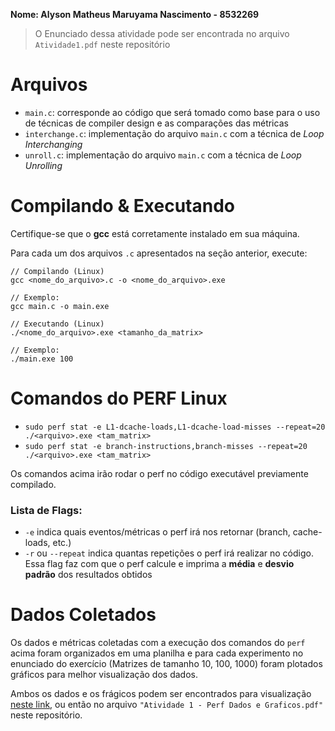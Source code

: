 **Nome: Alyson Matheus Maruyama Nascimento - 8532269**

> O Enunciado dessa atividade pode ser encontrada no arquivo `Atividade1.pdf` neste repositório
# Arquivos
- `main.c`: corresponde ao código que será tomado como base para o uso de técnicas de compiler design e as comparações das métricas
- `interchange.c`: implementação do arquivo `main.c` com a técnica de *Loop Interchanging*
- `unroll.c`: implementação do arquivo `main.c` com a técnica de *Loop Unrolling*

# Compilando & Executando
Certifique-se que o **gcc** está corretamente instalado em sua máquina.

Para cada um dos arquivos `.c` apresentados na seção anterior, execute:
```
// Compilando (Linux)
gcc <nome_do_arquivo>.c -o <nome_do_arquivo>.exe

// Exemplo:
gcc main.c -o main.exe
```
```
// Executando (Linux)
./<nome_do_arquivo>.exe <tamanho_da_matrix>

// Exemplo:
./main.exe 100
```

# Comandos do PERF Linux
- `sudo perf stat -e L1-dcache-loads,L1-dcache-load-misses --repeat=20 ./<arquivo>.exe <tam_matrix>`
- `sudo perf stat -e branch-instructions,branch-misses --repeat=20 ./<arquivo>.exe <tam_matrix>`

Os comandos acima irão rodar o perf no código executável previamente compilado.
### Lista de Flags:
- `-e` indica quais eventos/métricas o perf irá nos retornar (branch, cache-loads, etc.)
- `-r` ou `--repeat` indica quantas repetições o perf irá realizar no código. Essa flag faz com que o perf calcule e imprima a **média** e **desvio padrão** dos resultados obtidos

# Dados Coletados
Os dados e métricas coletadas com a execução dos comandos do `perf` acima foram organizados em uma planilha e para cada experimento no enunciado do exercício (Matrizes de tamanho 10, 100, 1000) foram plotados gráficos para melhor visualização dos dados.

Ambos os dados e os frágicos podem ser encontrados para visualização [neste link](https://docs.google.com/spreadsheets/d/14zlLI8Wck-mfdpPQAlUMBbh_XmRAoJMTMCT_YoNs4d0/edit?usp=sharing), ou então no arquivo `"Atividade 1 - Perf Dados e Graficos.pdf"` neste repositório.
